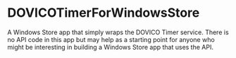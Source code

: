 DOVICOTimerForWindowsStore
==========================

A Windows Store app that simply wraps the DOVICO Timer service. There is no API code in this app but may help as a starting point for anyone who might be interesting in building a Windows Store app that uses the API.
